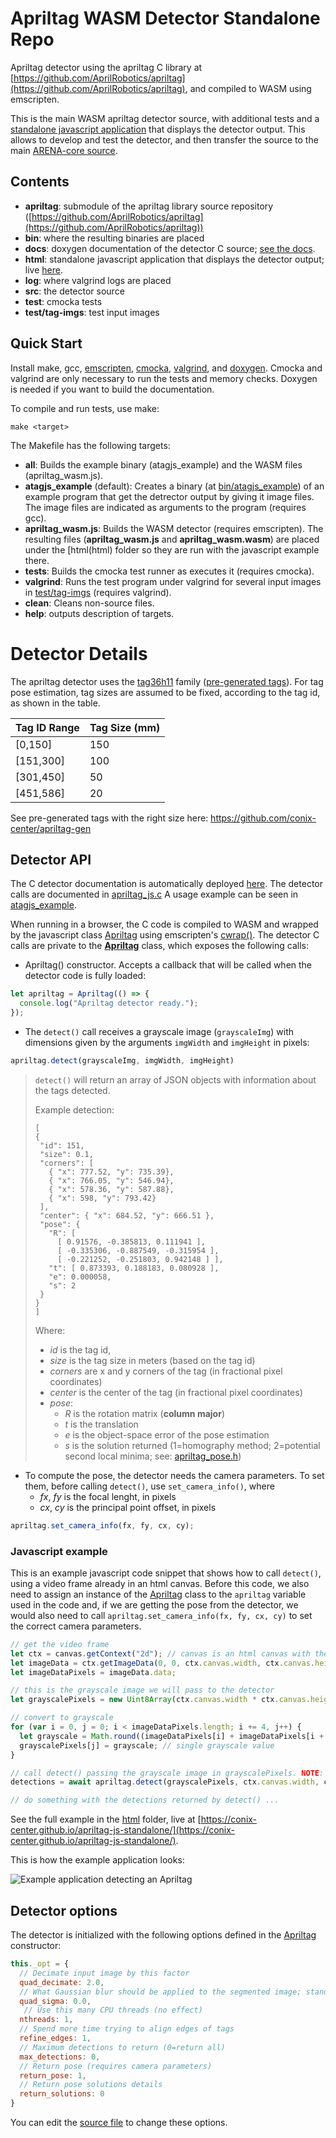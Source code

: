 # Apriltag WASM Detector Standalone Repo

Apriltag detector using the apriltag C library at [https://github.com/AprilRobotics/apriltag](https://github.com/AprilRobotics/apriltag), and compiled to WASM using emscripten.

This is the main WASM apriltag detector source, with additional tests and a [standalone javascript application](https://conix-center.github.io/apriltag-js-standalone/) that displays the detector output. This allows to develop and test the detector, and then transfer the source to the main [ARENA-core source](https://github.com/conix-center/ARENA-core/tree/master/apriltag).

## Contents

- **apriltag**: submodule of the apriltag library source repository ([https://github.com/AprilRobotics/apriltag](https://github.com/AprilRobotics/apriltag))
- **bin**: where the resulting binaries are placed
- **docs**: doxygen documentation of the detector C source; [see the docs](https://conix-center.github.io/apriltag-js-standalone/docs/files.html).
- **html**: standalone javascript application that displays the detector output; live [here](https://conix-center.github.io/apriltag-js-standalone/).
- **log**: where valgrind logs are placed
- **src**: the detector source
- **test**: cmocka tests
- **test/tag-imgs**: test input images

## Quick Start

Install make, gcc, [emscripten](https://emscripten.org/docs/getting_started/downloads.html), [cmocka](https://cmocka.org/), [valgrind](https://www.valgrind.org/downloads/?src=www.discoversdk.com), and [doxygen](https://www.doxygen.nl/manual/install.html).  Cmocka and valgrind are only necessary to run the tests and memory checks. Doxygen is needed if you want to build the documentation.

To compile and run tests, use make:

```make <target>```

The Makefile has the following targets:

- **all**: Builds the example binary (atagjs_example) and the WASM files (apriltag_wasm.js).
- **atagjs_example** (default): Creates a binary (at [bin/atagjs_example](bin/atagjs_example)) of an example program that get the detrector output by giving it image files. The image files are indicated as arguments to the program (requires gcc).
- **apriltag_wasm.js**: Builds the WASM detector (requires emscripten). The resulting files (**apriltag_wasm.js** and **apriltag_wasm.wasm**) are placed under the [html(html) folder so they are run with the javascript example there.
- **tests**: Builds the cmocka test runner as executes it (requires cmocka).
- **valgrind**: Runs the test program under valgrind for several input images in [test/tag-imgs](test/tag-imgs) (requires valgrind).
- **clean**: Cleans non-source files.
- **help**: outputs description of targets.

# Detector Details

The apriltag detector uses the [tag36h11](http://ptolemy.berkeley.edu/ptolemyII/ptII11.0/ptII/doc/codeDoc/edu/umich/eecs/april/tag/Tag36h11.html) family ([pre-generated tags](https://github.com/conix-center/apriltag-gen)). For tag pose estimation, tag sizes are assumed to be fixed, according to the tag id, as shown in the table.

| Tag ID Range | Tag Size (mm) |
| ------------ | ------------- |
| [0,150]      | 150           |
| [151,300]    | 100           |
| [301,450]    | 50            |
| [451,586]    | 20            |

See pre-generated tags with the right size here: https://github.com/conix-center/apriltag-gen

## Detector API

The C detector documentation is automatically deployed [here](https://conix-center.github.io/apriltag-js-standalone/docs/). The detector calls are documented in [apriltag_js.c](https://conix-center.github.io/apriltag-js-standalone/docs/apriltag__js_8h.html) A usage example can be seen in [atagjs_example](src/atagjs_example.c).

When running in a browser, the C code is compiled to WASM and wrapped by the javascript class [Apriltag](html/apriltag.js) using emscripten's [cwrap()](https://emscripten.org/docs/api_reference/preamble.js.html#cwrap). The detector C calls are private to the **[Apriltag](html/apriltag.js)** class, which exposes the following calls:

- Apriltag() constructor. Accepts a callback that will be called when the detector code is fully loaded:

```javascript
let apriltag = Apriltag(() => {
  console.log("Apriltag detector ready.");
});
```

- The ```detect()``` call receives a grayscale image (```grayscaleImg```) with dimensions given by the arguments ```imgWidth``` and ```imgHeight``` in pixels:

```javascript
apriltag.detect(grayscaleImg, imgWidth, imgHeight)
```

> ```detect()``` will return an array of JSON objects with information about the tags detected.
>
> Example detection:
>
> ```
> [
> {
>  "id": 151,
>  "size": 0.1,
>  "corners": [
>    { "x": 777.52, "y": 735.39},
>    { "x": 766.05, "y": 546.94},
>    { "x": 578.36, "y": 587.88},
>    { "x": 598, "y": 793.42}
>  ],
>  "center": { "x": 684.52, "y": 666.51 },
>  "pose": {
>    "R": [
>      [ 0.91576, -0.385813, 0.111941 ],
>      [ -0.335306, -0.887549, -0.315954 ],
>      [ -0.221252, -0.251803, 0.942148 ] ],
>    "t": [ 0.873393, 0.188183, 0.080928 ],
>    "e": 0.000058,
>    "s": 2
>  }
> }
> ]
> ```
>
> Where:
>
> * *id* is the tag id,
> * *size* is the tag size in meters (based on the tag id)
> * *corners* are x and y corners of the tag (in fractional pixel coordinates)
> * *center* is the center of the tag (in fractional pixel coordinates)
> * *pose*:
>   * *R* is the rotation matrix (**column major**)
>   * *t* is the translation
>   * *e* is the object-space error of the pose estimation
>   * *s* is the solution returned (1=homography method; 2=potential second local minima; see: [apriltag_pose.h](https://github.com/AprilRobotics/apriltag/blob/master/apriltag_pose.h))

- To compute the pose, the detector needs the camera parameters. To set them, before calling ```detect()```, use ```set_camera_info()```, where
  * *fx*, *fy* is the focal lenght, in pixels
  * *cx*, *cy* is the principal point offset, in pixels

```javascript
apriltag.set_camera_info(fx, fy, cx, cy);
```

### Javascript example

This is an example javascript code snippet that shows how to call ```detect()```, using a video frame already in an html canvas. Before this code, we also need to assign an instance of the [Apriltag](html/apriltag.js) class to the ```apriltag``` variable used in the code and, if we are getting the pose from the detector, we would also need to call ```apriltag.set_camera_info(fx, fy, cx, cy)``` to set the correct camera parameters.

```javascript
// get the video frame
let ctx = canvas.getContext("2d"); // canvas is an html canvas with the video frame
let imageData = ctx.getImageData(0, 0, ctx.canvas.width, ctx.canvas.height);
let imageDataPixels = imageData.data;

// this is the grayscale image we will pass to the detector
let grayscalePixels = new Uint8Array(ctx.canvas.width * ctx.canvas.height);

// convert to grayscale
for (var i = 0, j = 0; i < imageDataPixels.length; i += 4, j++) {
  let grayscale = Math.round((imageDataPixels[i] + imageDataPixels[i + 1] + imageDataPixels[i + 2]) / 3);
  grayscalePixels[j] = grayscale; // single grayscale value
}

// call detect() passing the grayscale image in grayscalePixels. NOTE: **apriltag** is a previously created instance of ```Apriltag```
detections = await apriltag.detect(grayscalePixels, ctx.canvas.width, ctx.canvas.height); // Important: pass a width and height matching the grayscalePixels array size

// do something with the detections returned by detect() ...
```

See the full example in the [html](html) folder, live at [https://conix-center.github.io/apriltag-js-standalone/](https://conix-center.github.io/apriltag-js-standalone/).

This is how the example application looks:

![Example application detecting an Apriltag](html/example_screenshot.png)

## Detector options

The detector is initialized with the following options defined in the [Apriltag](html/apriltag.js) constructor:

```javascript
this._opt = {
  // Decimate input image by this factor
  quad_decimate: 2.0,
  // What Gaussian blur should be applied to the segmented image; standard deviation in pixels
  quad_sigma: 0.0,
   // Use this many CPU threads (no effect)
  nthreads: 1,
  // Spend more time trying to align edges of tags
  refine_edges: 1,
  // Maximum detections to return (0=return all)
  max_detections: 0,
  // Return pose (requires camera parameters)
  return_pose: 1,
  // Return pose solutions details
  return_solutions: 0
}
```

You can edit the [source file](html/apriltag.js) to change these options.
